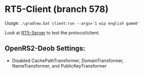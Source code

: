 # RT5-Client (branch 578)

Usage: `.\gradlew.bat client:run --args='1 wip english game0'`

Look at [RT5-Server](https://github.com/Pazaz/RT5-Server) to test the protocol/client.

## OpenRS2-Deob Settings:

- Disabled CachePathTransformer, DomainTransformer, NameTransformer, and PublicKeyTransformer
